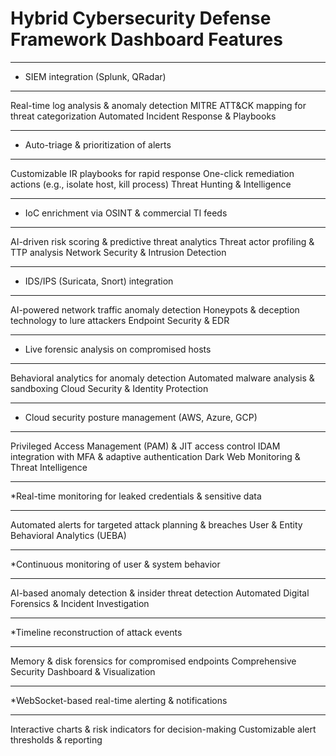 # Hybrid Cybersecurity Defense Framework Dashboard Features
****************************************
* SIEM integration (Splunk, QRadar)
****************************************
Real-time log analysis & anomaly detection
MITRE ATT&CK mapping for threat categorization
Automated Incident Response & Playbooks

*****************************************
* Auto-triage & prioritization of alerts
*****************************************
Customizable IR playbooks for rapid response
One-click remediation actions (e.g., isolate host, kill process)
Threat Hunting & Intelligence

********************************************
* IoC enrichment via OSINT & commercial TI feeds
********************************************
AI-driven risk scoring & predictive threat analytics
Threat actor profiling & TTP analysis
Network Security & Intrusion Detection

******************************************
* IDS/IPS (Suricata, Snort) integration
******************************************
AI-powered network traffic anomaly detection
Honeypots & deception technology to lure attackers
Endpoint Security & EDR

********************************************
* Live forensic analysis on compromised hosts
********************************************
Behavioral analytics for anomaly detection
Automated malware analysis & sandboxing
Cloud Security & Identity Protection

****************************************************
* Cloud security posture management (AWS, Azure, GCP)
****************************************************
Privileged Access Management (PAM) & JIT access control
IDAM integration with MFA & adaptive authentication
Dark Web Monitoring & Threat Intelligence

*************************************************************
*Real-time monitoring for leaked credentials & sensitive data
*************************************************************
Automated alerts for targeted attack planning & breaches
User & Entity Behavioral Analytics (UEBA)

******************************************************
*Continuous monitoring of user & system behavior
******************************************************
AI-based anomaly detection & insider threat detection
Automated Digital Forensics & Incident Investigation

**************************************************
*Timeline reconstruction of attack events
**************************************************
Memory & disk forensics for compromised endpoints
Comprehensive Security Dashboard & Visualization

**************************************************
*WebSocket-based real-time alerting & notifications
***************************************************
Interactive charts & risk indicators for decision-making
Customizable alert thresholds & reporting
